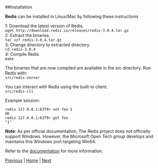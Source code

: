 ##Installation

__Redis__ can be installed in Linux/Mac by following these instructions

1: Download the latest version of Redis.  
  `wget http://download.redis.io/releases/redis-3.0.4.tar.gz`  
2: Extract the binaries.  
  `tar xzf redis-3.0.4.tar.gz`  
3: Change directory to extracted directory.  
  `cd redis-3.0.4`  
4: Compile Redis  
  `make`
  
The binaries that are now compiled are available in the src directory. Run Redis with:  
`src/redis-server`

You can interact with Redis using the built-in client:  
`src/redis-cli`

Example session:
```
redis 127.0.0.1:6379> set foo 1
OK
redis 127.0.0.1:6379> get foo
"1"
```
__Note__: As per official documentation, The Redis project does not officially support Windows. However, the Microsoft Open Tech group develops and maintains this Windows port targeting Win64.

Refer to the [documentation](http://redis.io/download) for more information.


[Previous](https://github.com/joed7/Redis/blob/master/introduction.md)  |  [Home](https://github.com/joed7/Redis)  |  [Next](https://github.com/joed7/Redis/blob/master/string.md)